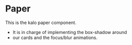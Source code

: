 # Paper
This is the kalo paper component.
* It is in charge of implementing the box-shadow around
* our cards and the focus/blur animations.
